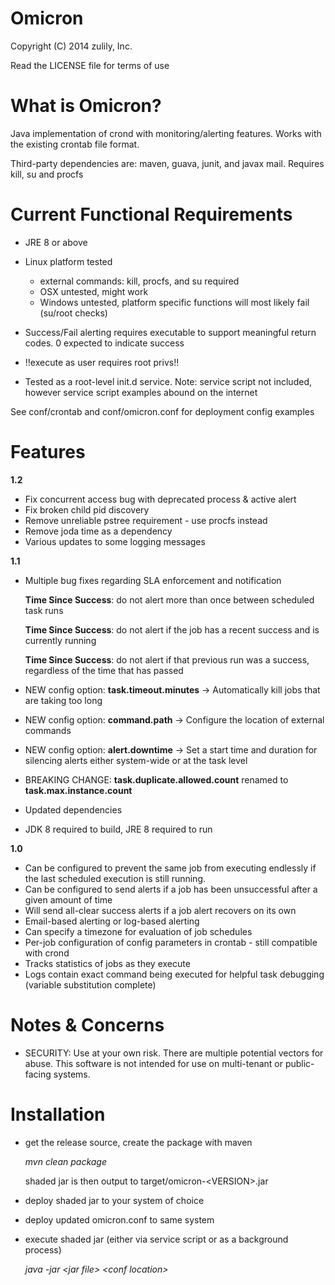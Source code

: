 Omicron
=======

Copyright (C) 2014 zulily, Inc.

Read the LICENSE file for terms of use

What is Omicron?
================

Java implementation of crond with monitoring/alerting features. Works with the existing crontab file format.

Third-party dependencies are: maven, guava, junit, and javax mail. Requires kill, su and procfs

Current Functional Requirements
===============================

* JRE 8 or above

* Linux platform tested

  - external commands: kill, procfs, and su required
  - OSX untested, might work
  - Windows untested, platform specific functions will most likely fail (su/root checks)

* Success/Fail alerting requires executable to support meaningful return codes. 0 expected to indicate success

* !!execute as user requires root privs!!

* Tested as a root-level init.d service. Note: service script not included, however service script examples abound on
  the internet

See conf/crontab and conf/omicron.conf for deployment config examples

Features
========

**1.2**

*   Fix concurrent access bug with deprecated process & active alert
*   Fix broken child pid discovery
*   Remove unreliable pstree requirement - use procfs instead
*   Remove joda time as a dependency
*   Various updates to some logging messages

**1.1**

*   Multiple bug fixes regarding SLA enforcement and notification

    **Time Since Success**: do not alert more than once between scheduled task runs
    
    **Time Since Success**: do not alert if the job has a recent success and is currently running
    
    **Time Since Success**: do not alert if that previous run was a success, regardless of the time that has passed
    
*   NEW config option: **task.timeout.minutes** -> Automatically kill jobs that are taking too long
*   NEW config option: **command.path** -> Configure the location of external commands
*   NEW config option: **alert.downtime** -> Set a start time and duration for silencing alerts either system-wide or at the task level
*   BREAKING CHANGE: **task.duplicate.allowed.count** renamed to **task.max.instance.count**
*   Updated dependencies
*   JDK 8 required to build, JRE 8 required to run


**1.0**

*   Can be configured to prevent the same job from executing endlessly if the last scheduled execution is still running.
*   Can be configured to send alerts if a job has been unsuccessful after a given amount of time
*   Will send all-clear success alerts if a job alert recovers on its own
*   Email-based alerting or log-based alerting
*   Can specify a timezone for evaluation of job schedules
*   Per-job configuration of config parameters in crontab - still compatible with crond
*   Tracks statistics of jobs as they execute
*   Logs contain exact command being executed for helpful task debugging (variable substitution complete)


Notes & Concerns
================

*   SECURITY: Use at your own risk. There are multiple potential vectors for abuse. This software is not intended for use on multi-tenant or public-facing systems.

Installation
============

*   get the release source, create the package with maven
    
    _mvn clean package_
        
    shaded jar is then output to target/omicron-\<VERSION\>.jar

*   deploy shaded jar to your system of choice
*   deploy updated omicron.conf to same system
*   execute shaded jar (either via service script or as a background process)

    _java -jar \<jar file\> \<conf location\>_
